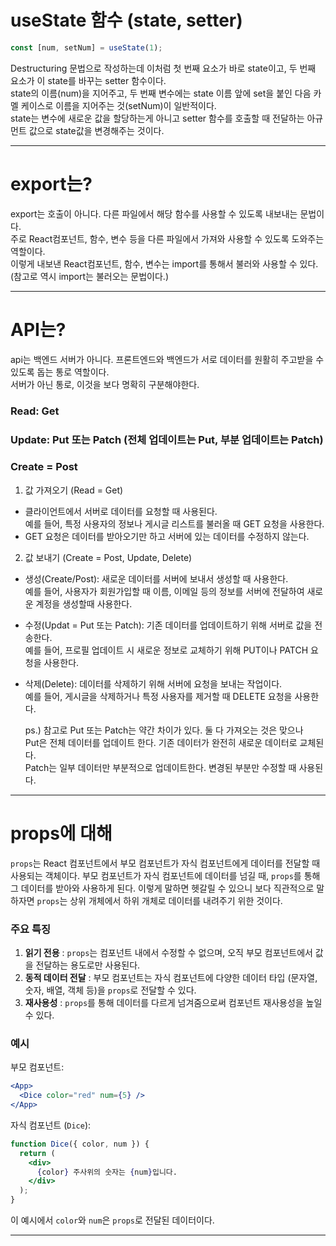 # useState 함수 (state, setter)

```js
const [num, setNum] = useState(1);
```

Destructuring 문법으로 작성하는데 이처럼 첫 번째 요소가 바로 state이고, 두 번째 요소가 이 state를 바꾸는 setter 함수이다.  
state의 이름(num)을 지어주고, 두 번째 변수에는 state 이름 앞에 set을 붙인 다음 카멜 케이스로 이름을 지어주는 것(setNum)이 일반적이다.  
state는 변수에 새로운 값을 할당하는게 아니고 setter 함수를 호출할 때 전달하는 아규먼트 값으로 state값을 변경해주는 것이다.

---

# export는?

export는 호출이 아니다. 다른 파일에서 해당 함수를 사용할 수 있도록 내보내는 문법이다.  
주로 React컴포넌트, 함수, 변수 등을 다른 파일에서 가져와 사용할 수 있도록 도와주는 역할이다.  
이렇게 내보낸 React컴포넌트, 함수, 변수는 import를 통해서 불러와 사용할 수 있다.  
(참고로 역시 import는 불러오는 문법이다.)

---

# API는?

api는 백엔드 서버가 아니다. 프론트엔드와 백엔드가 서로 데이터를 원활히 주고받을 수 있도록 돕는 통로 역할이다.  
서버가 아닌 통로, 이것을 보다 명확히 구분해야한다.

### Read: Get

### Update: Put 또는 Patch (전체 업데이트는 Put, 부분 업데이트는 Patch)

### Create = Post

1. 값 가져오기 (Read = Get)

- 클라이언트에서 서버로 데이터를 요청할 때 사용된다.  
  예를 들어, 특정 사용자의 정보나 게시글 리스트를 불러올 때 GET 요청을 사용한다.
- GET 요청은 데이터를 받아오기만 하고 서버에 있는 데이터를 수정하지 않는다.

2. 값 보내기 (Create = Post, Update, Delete)

- 생성(Create/Post): 새로운 데이터를 서버에 보내서 생성할 때 사용한다.  
  예를 들어, 사용자가 회원가입할 때 이름, 이메일 등의 정보를 서버에 전달하여 새로운 계정을 생성할때 사용한다.
- 수정(Updat = Put 또는 Patch): 기존 데이터를 업데이트하기 위해 서버로 값을 전송한다.  
  예를 들어, 프로필 업데이트 시 새로운 정보로 교체하기 위해 PUT이나 PATCH 요청을 사용한다.
- 삭제(Delete): 데이터를 삭제하기 위해 서버에 요청을 보내는 작업이다.  
  예를 들어, 게시글을 삭제하거나 특정 사용자를 제거할 때 DELETE 요청을 사용한다.

  ps.) 참고로 Put 또는 Patch는 약간 차이가 있다. 둘 다 가져오는 것은 맞으나  
  Put은 전체 데이터를 업데이트 한다. 기존 데이터가 완전히 새로운 데이터로 교체된다.  
  Patch는 일부 데이터만 부분적으로 업데이트한다. 변경된 부분만 수정할 때 사용된다.

---

# props에 대해

`props`는 React 컴포넌트에서 부모 컴포넌트가 자식 컴포넌트에게 데이터를 전달할 때 사용되는 객체이다. 부모 컴포넌트가 자식 컴포넌트에 데이터를 넘길 때, `props`를 통해 그 데이터를 받아와 사용하게 된다. 이렇게 말하면 헷갈릴 수 있으니 보다 직관적으로 말하자면 `props`는 상위 개체에서 하위 개체로 데이터를 내려주기 위한 것이다.

### 주요 특징

1. **읽기 전용** : `props`는 컴포넌트 내에서 수정할 수 없으며, 오직 부모 컴포넌트에서 값을 전달하는 용도로만 사용된다.
2. **동적 데이터 전달** : 부모 컴포넌트는 자식 컴포넌트에 다양한 데이터 타입 (문자열, 숫자, 배열, 객체 등)을 `props`로 전달할 수 있다.
3. **재사용성** : `props`를 통해 데이터를 다르게 넘겨줌으로써 컴포넌트 재사용성을 높일 수 있다.

### 예시

부모 컴포넌트:

```jsx
<App>
  <Dice color="red" num={5} />
</App>
```

자식 컴포넌트 (`Dice`):

```jsx
function Dice({ color, num }) {
  return (
    <div>
      {color} 주사위의 숫자는 {num}입니다.
    </div>
  );
}
```

이 예시에서 `color`와 `num`은 `props`로 전달된 데이터이다.

---
